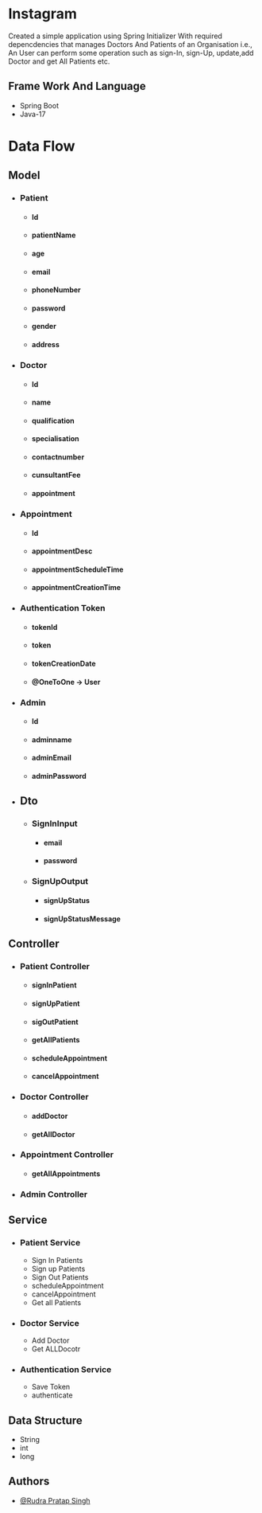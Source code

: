 # Instagram 
Created a simple application using Spring Initializer With required depencdencies that manages Doctors And Patients of an Organisation i.e., An User can perform some operation such as sign-In, sign-Up, update,add Doctor and get All Patients etc.

## Frame Work And Language
* Spring Boot 
* Java-17

# Data Flow 
 ## Model
   * ### Patient
        * #### Id
        * #### patientName
        * #### age
        * #### email
        * #### phoneNumber
        * #### password
        * #### gender
        * #### address
   * ### Doctor
      * #### Id
      * #### name
      * #### qualification
      * #### specialisation
      * #### contactnumber
      * #### cunsultantFee
      * #### appointment

  * ### Appointment
       * #### Id
       * #### appointmentDesc
       * #### appointmentScheduleTime
       * #### appointmentCreationTime
            
   * ### Authentication Token
        * #### tokenId
        * #### token
        * #### tokenCreationDate
        * #### @OneToOne -> User 

   * ### Admin 
        * #### Id
        * #### adminname
        * #### adminEmail
        * #### adminPassword     
 * ## Dto
   * ### SignInInput 
     * #### email
     * #### password
   * ### SignUpOutput  
     * #### signUpStatus
     * #### signUpStatusMessage  
                
## Controller
  * ### Patient Controller
    * #### signInPatient
    * #### signUpPatient
    * #### sigOutPatient
    * #### getAllPatients
    * #### scheduleAppointment
    * #### cancelAppointment

  * ### Doctor Controller  
    * #### addDoctor
    * #### getAllDoctor

  * ### Appointment Controller  
    * #### getAllAppointments
   
  * ### Admin Controller
    
## Service 
  * ### Patient Service
    * Sign In Patients
    * Sign up Patients 
    * Sign Out Patients
    * scheduleAppointment
    * cancelAppointment
    * Get all Patients 
 * ### Doctor Service
   * Add Doctor
   * Get ALLDocotr
 * ### Authentication Service
   * Save Token
   * authenticate 
## Data Structure
* String
* int
* long 

## Authors

- [@Rudra Pratap Singh](https://github.com/rudrapratapsingh2000)

